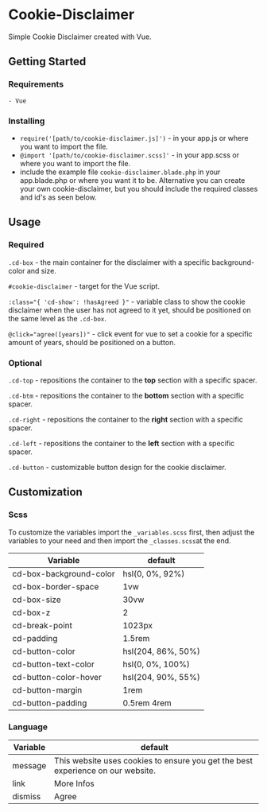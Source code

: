 # Cookie-Disclaimer
Simple Cookie Disclaimer created with Vue.

## Getting Started

### Requirements
```
- Vue
```

### Installing
- ```require('[path/to/cookie-disclaimer.js]')``` - in your app.js or where you want to import the file.
- ```@import '[path/to/cookie-disclaimer.scss]'``` - in your app.scss or where you want to import the file.
- include the example file ```cookie-disclaimer.blade.php``` in your app.blade.php or where you want it to be. Alternative you can create your own cookie-disclaimer, but you should include the required classes and id's as seen below.


## Usage
### Required
```.cd-box``` - the main container for the disclaimer with a specific background-color and size.

```#cookie-disclaimer``` - target for the Vue script.

```:class="{ 'cd-show': !hasAgreed }"``` - variable class to show the cookie disclaimer when the user has not agreed to it yet, should be positioned on the same level as the ```.cd-box```.

```@click="agree([years])"``` - click event for vue to set a cookie for a specific amount of years, should be positioned on a button.

### Optional
```.cd-top``` - repositions the container to the **top** section with a specific spacer.

```.cd-btm``` - repositions the container to the **bottom** section with a specific spacer.

```.cd-right``` - repositions the container to the **right** section with a specific spacer.

```.cd-left``` - repositions the container to the **left** section with a specific spacer.

```.cd-button``` - customizable button design for the cookie disclaimer.

## Customization
### Scss
To customize the variables import the ```_variables.scss``` first, then adjust the variables to your need and then import the ```_classes.scss```at the end.

Variable|default|
-|-
cd-box-background-color|hsl(0, 0%, 92%)
cd-box-border-space|1vw
cd-box-size|30vw
cd-box-z|2
cd-break-point|1023px
cd-padding|1.5rem
cd-button-color|hsl(204, 86%, 50%)
cd-button-text-color|hsl(0, 0%, 100%)
cd-button-color-hover|hsl(204, 90%, 55%)
cd-button-margin|1rem
cd-button-padding|0.5rem 4rem

### Language
Variable|default
-|-
message|This website uses cookies to ensure you get the best experience on our website.
link|More Infos
dismiss|Agree